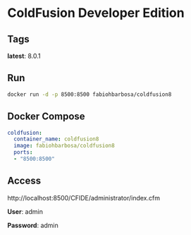 # ColdFusion Developer Edition

## Tags
**latest**: 8.0.1

## Run
```sh
docker run -d -p 8500:8500 fabiohbarbosa/coldfusion8
```

## Docker Compose
```yaml
coldfusion:
  container_name: coldfusion8
  image: fabiohbarbosa/coldfusion8
  ports:
  - "8500:8500"
```

## Access
http://localhost:8500/CFIDE/administrator/index.cfm

**User**: admin

**Password**: admin
